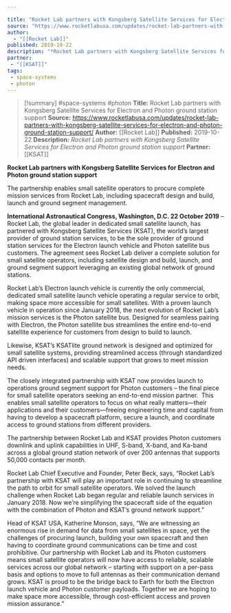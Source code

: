 ```yaml
---

title: "Rocket Lab partners with Kongsberg Satellite Services for Electron and Photon ground station support "
source: "https://www.rocketlabusa.com/updates/rocket-lab-partners-with-kongsberg-satellite-services-for-electron-and-photon-ground-station-support/"
author:
  - "[[Rocket Lab]]"
published: 2019-10-22
description: "*Rocket Lab partners with Kongsberg Satellite Services for Electron and Photon ground station support*"
partner:
 - "[[KSAT]]"
tags:
 - space-systems
 - photon
---
```

>[!summary]
#space-systems #photon
**Title:** Rocket Lab partners with Kongsberg Satellite Services for Electron and Photon ground station support 
**Source:** https://www.rocketlabusa.com/updates/rocket-lab-partners-with-kongsberg-satellite-services-for-electron-and-photon-ground-station-support/
**Author:** [[Rocket Lab]]
**Published:** 2019-10-22
**Description:** *Rocket Lab partners with Kongsberg Satellite Services for Electron and Photon ground station support*
**Partner:** [[KSAT]]

**Rocket Lab partners with Kongsberg Satellite Services for Electron and Photon ground station support**

The partnership enables small satellite operators to procure complete mission services from Rocket Lab, including spacecraft design and build, launch and ground segment management.

**International Astronautical Congress, Washington, D.C. 22 October 2019** – Rocket Lab, the global leader in dedicated small satellite launch, has partnered with Kongsberg Satellite Services (KSAT), the world’s largest provider of ground station services, to be the sole provider of ground station services for the Electron launch vehicle and Photon satellite bus customers. The agreement sees Rocket Lab deliver a complete solution for small satellite operators, including satellite design and build, launch, and ground segment support leveraging an existing global network of ground stations.

Rocket Lab’s Electron launch vehicle is currently the only commercial, dedicated small satellite launch vehicle operating a regular service to orbit, making space more accessible for small satellites. With a proven launch vehicle in operation since January 2018, the next evolution of Rocket Lab’s mission services is the Photon satellite bus. Designed for seamless pairing with Electron, the Photon satellite bus streamlines the entire end-to-end satellite experience for customers from design to build to launch.

Likewise, KSAT’s KSATlite ground network is designed and optimized for small satellite systems, providing streamlined access (through standardized API driven interfaces) and scalable support that grows to meet mission needs.

The closely integrated partnership with KSAT now provides launch to operations ground segment support for Photon customers – the final piece for small satellite operators seeking an end-to-end mission partner.  This enables small satellite operators to focus on what really matters—their applications and their customers—freeing engineering time and capital from having to develop a spacecraft platform, secure a launch, and coordinate access to ground stations from different providers.

The partnership between Rocket Lab and KSAT provides Photon customers downlink and uplink capabilities in UHF, S-band, X-band, and Ka-band across a global ground station network of over 200 antennas that supports 50,000 contacts per month.

Rocket Lab Chief Executive and Founder, Peter Beck, says, “Rocket Lab’s partnership with KSAT will play an important role in continuing to streamline the path to orbit for small satellite operators. We solved the launch challenge when Rocket Lab began regular and reliable launch services in January 2018. Now we’re simplifying the spacecraft side of the equation with the combination of Photon and KSAT’s ground network support.”

Head of KSAT USA, Katherine Monson, says, “We are witnessing an enormous rise in demand for data from small satellites in space, yet the challenges of procuring launch, building your own spacecraft and then having to coordinate ground communications can be time and cost prohibitive. Our partnership with Rocket Lab and its Photon customers means small satellite operators will now have access to reliable, scalable services across our global network – starting with support on a per-pass basis and options to move to full antennas as their communication demand grows. KSAT is proud to be the bridge back to Earth for both the Electron launch vehicle and Photon customer payloads. Together we are hoping to make space more accessible, through cost-efficient access and proven mission assurance.”